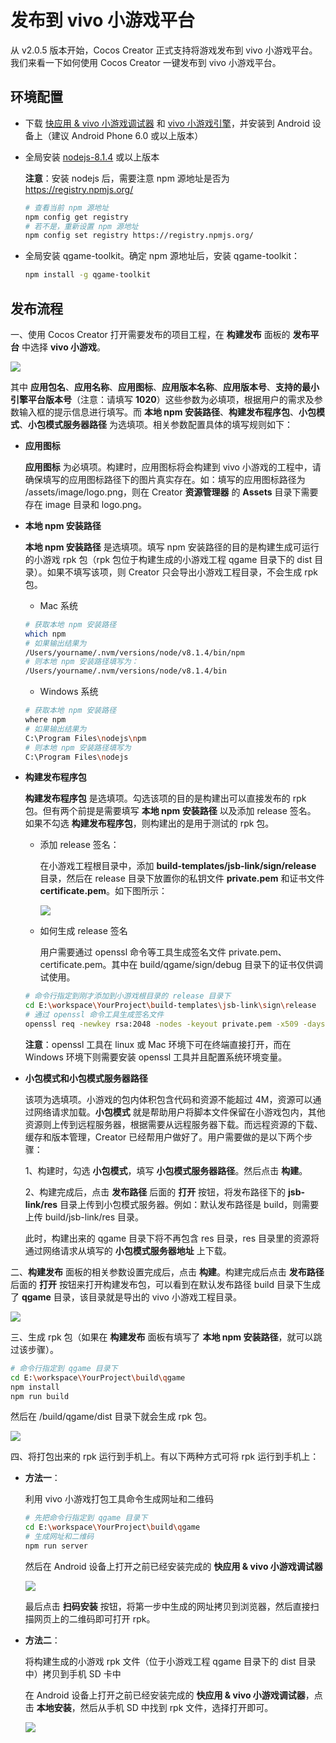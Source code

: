 # 发布到 vivo 小游戏平台

从 v2.0.5 版本开始，Cocos Creator 正式支持将游戏发布到 vivo 小游戏平台。我们来看一下如何使用 Cocos Creator 一键发布到 vivo 小游戏平台。

## 环境配置

- 下载 [快应用 & vivo 小游戏调试器](https://dev.vivo.com.cn/documentCenter/doc/163) 和 [vivo 小游戏引擎](https://dev.vivo.com.cn/documentCenter/doc/163)，并安装到 Android 设备上（建议 Android Phone 6.0 或以上版本）

- 全局安装 [nodejs-8.1.4](https://nodejs.org/zh-cn/download/) 或以上版本

    **注意**：安装 nodejs 后，需要注意 npm 源地址是否为 https://registry.npmjs.org/

    ```bash
    # 查看当前 npm 源地址
    npm config get registry
    # 若不是，重新设置 npm 源地址
    npm config set registry https://registry.npmjs.org/
    ```

- 全局安装 qgame-toolkit。确定 npm 源地址后，安装 qgame-toolkit：

    ```bash
    npm install -g qgame-toolkit
    ```

## 发布流程

一、使用 Cocos Creator 打开需要发布的项目工程，在 **构建发布** 面板的 **发布平台** 中选择 **vivo 小游戏**。

![](./publish-vivo-instant-games/build.png)

其中 **应用包名**、**应用名称**、**应用图标**、**应用版本名称**、**应用版本号**、**支持的最小引擎平台版本号**（注意：请填写 **1020**）这些参数为必填项，根据用户的需求及参数输入框的提示信息进行填写。而 **本地 npm 安装路径**、**构建发布程序包**、**小包模式**、**小包模式服务器路径** 为选填项。相关参数配置具体的填写规则如下：

- **应用图标**

  **应用图标** 为必填项。构建时，应用图标将会构建到 vivo 小游戏的工程中，请确保填写的应用图标路径下的图片真实存在。如：填写的应用图标路径为 /assets/image/logo.png，则在 Creator **资源管理器** 的 **Assets** 目录下需要存在 image 目录和 logo.png。
  
- **本地 npm 安装路径**

  **本地 npm 安装路径** 是选填项。填写 npm 安装路径的目的是构建生成可运行的小游戏 rpk 包（rpk 包位于构建生成的小游戏工程 qgame 目录下的 dist 目录）。如果不填写该项，则 Creator 只会导出小游戏工程目录，不会生成 rpk 包。

    - Mac 系统

    ```bash
    # 获取本地 npm 安装路径
    which npm
    # 如果输出结果为
    /Users/yourname/.nvm/versions/node/v8.1.4/bin/npm
    # 则本地 npm 安装路径填写为：
    /Users/yourname/.nvm/versions/node/v8.1.4/bin
    ```

    - Windows 系统

    ```bash
    # 获取本地 npm 安装路径
    where npm
    # 如果输出结果为
    C:\Program Files\nodejs\npm
    # 则本地 npm 安装路径填写为
    C:\Program Files\nodejs
    ```

- **构建发布程序包**

  **构建发布程序包** 是选填项。勾选该项的目的是构建出可以直接发布的 rpk 包。但有两个前提是需要填写 **本地 npm 安装路径** 以及添加 release 签名。<br>
  如果不勾选 **构建发布程序包**，则构建出的是用于测试的 rpk 包。

    - 添加 release 签名：

      在小游戏工程根目录中，添加 **build-templates/jsb-link/sign/release** 目录，然后在 release 目录下放置你的私钥文件 **private.pem** 和证书文件 **certificate.pem**。如下图所示：

      ![](./publish-vivo-instant-games/sign_release_path.png)

    - 如何生成 release 签名

      用户需要通过 openssl 命令等工具生成签名文件 private.pem、certificate.pem。其中在 build/qgame/sign/debug 目录下的证书仅供调试使用。

    ```bash
    # 命令行指定到刚才添加到小游戏根目录的 release 目录下
    cd E:\workspace\YourProject\build-templates\jsb-link\sign\release
    # 通过 openssl 命令工具生成签名文件
    openssl req -newkey rsa:2048 -nodes -keyout private.pem -x509 -days 3650 -out certificate.pem
    ```

  **注意**：openssl 工具在 linux 或 Mac 环境下可在终端直接打开，而在 Windows 环境下则需要安装 openssl 工具并且配置系统环境变量。

- **小包模式和小包模式服务器路径**

  该项为选填项。小游戏的包内体积包含代码和资源不能超过 4M，资源可以通过网络请求加载。**小包模式** 就是帮助用户将脚本文件保留在小游戏包内，其他资源则上传到远程服务器，根据需要从远程服务器下载。而远程资源的下载、缓存和版本管理，Creator 已经帮用户做好了。用户需要做的是以下两个步骤：

  1、构建时，勾选 **小包模式**，填写 **小包模式服务器路径**。然后点击 **构建**。

  2、构建完成后，点击 **发布路径** 后面的 **打开** 按钮，将发布路径下的 **jsb-link/res** 目录上传到小包模式服务器。例如：默认发布路径是 build，则需要上传 build/jsb-link/res 目录。

  此时，构建出来的 qgame 目录下将不再包含 res 目录，res 目录里的资源将通过网络请求从填写的 **小包模式服务器地址** 上下载。

二、**构建发布** 面板的相关参数设置完成后，点击 **构建**。构建完成后点击 **发布路径** 后面的 **打开** 按钮来打开构建发布包，可以看到在默认发布路径 build 目录下生成了 **qgame** 目录，该目录就是导出的 vivo 小游戏工程目录。

![](./publish-vivo-instant-games/package.png)

三、生成 rpk 包（如果在 **构建发布** 面板有填写了 **本地 npm 安装路径**，就可以跳过该步骤）。

```bash
# 命令行指定到 qgame 目录下
cd E:\workspace\YourProject\build\qgame
npm install
npm run build
```

然后在 /build/qgame/dist 目录下就会生成 rpk 包。

![](./publish-vivo-instant-games/rpk.png)

四、将打包出来的 rpk 运行到手机上。有以下两种方式可将 rpk 运行到手机上：

- **方法一**：

    利用 vivo 小游戏打包工具命令生成网址和二维码

    ```bash
    # 先把命令行指定到 qgame 目录下
    cd E:\workspace\YourProject\build\qgame
    # 生成网址和二维码
    npm run server
    ```

    然后在 Android 设备上打开之前已经安装完成的 **快应用 & vivo 小游戏调试器**

    ![](./publish-vivo-instant-games/vivo-instant_scan_install.jpg)

    最后点击 **扫码安装** 按钮，将第一步中生成的网址拷贝到浏览器，然后直接扫描网页上的二维码即可打开 rpk。

- **方法二**：

    将构建生成的小游戏 rpk 文件（位于小游戏工程 qgame 目录下的 dist 目录中）拷贝到手机 SD 卡中

    在 Android 设备上打开之前已经安装完成的 **快应用 & vivo 小游戏调试器**，点击 **本地安装**，然后从手机 SD 中找到 rpk 文件，选择打开即可。

    ![](./publish-vivo-instant-games/vivo-instant_native_install.jpg)
